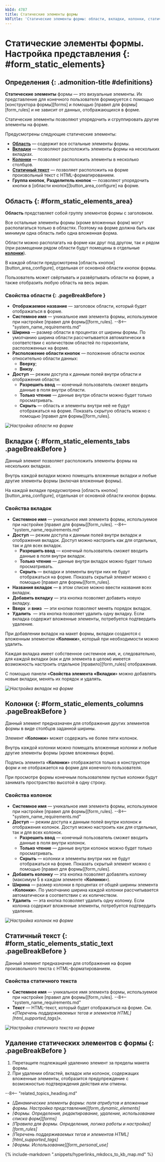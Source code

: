 ```yaml
---
kbId: 4787
title: Статические элементы формы
kbTitle: 'Статические элементы формы: области, вкладки, колонки, статичный текст. Настройка представления'
---
```


# Статические элементы формы. Настройка представления {: #form_static_elements}

<div class="admonition question" markdown="block">

## Определения {: .admonition-title #definitions}

**Статические элементы** формы — это визуальные элементы. Их представление для конечного пользователя формируется с помощью [конструктора формы][forms] и помощью [правил для формы][form_rules] и не зависит от данных, отображающихся в форме.

Статические элементы позволяют упорядочить и сгруппировать другие элементы на форме.

Предусмотрены следующие статические элементы:

- **[Область](#form_static_elements_area)** — содержит все остальные элементы формы.
- **[Вкладки](#form_static_elements_tabs)** — позволяют расположить элементы формы на нескольких вкладках.
- **[Колонки](#form_static_elements_columns)** — позволяют расположить элементы в несколько столбцов.
- **[Статичный текст](#form_static_elements_static_text)** — позволяет расположить на форме произвольный текст с HTML-форматированием.
- **Группа кнопок**, **Разделитель кнопок** — позволяют упорядочить кнопки в [области кнопок][button_area_configure] на форме.

</div>

## Область {: #form_static_elements_area}

**Область** представляет собой группу элементов формы с заголовком.

Все остальные элементы формы (кроме вложенных форм) могут располагаться только в областях. Поэтому на форме должна быть как минимум одна область либо одна вложенная форма.

Области можно располагать на форме как друг под другом, так и рядом (при размещении рядом области будут помещены в отдельные [**колонки**](#form_static_elements_columns)).

В каждой области предусмотрена [область кнопок][button_area_configure], отдельная от основной области кнопок формы.

Пользователь может свёртывать и развёртывать области на форме, а также отобразить любую область на весь экран.

### Свойства области {: .pageBreakBefore }

- **Отображаемое название** — заголовок области, который будет отображаться в форме.
- **Системное имя** — уникальное имя элемента формы, используемое при настройке [правил для формы][form_rules].
    --8<-- "system_name_requirements.md"
- **Ширина** — размер области в процентах от ширины формы. По умолчанию ширина области рассчитывается автоматически в соответствии с количеством областей по горизонтали, расположенных на форме.
- **Расположение области кнопок** — положение области кнопок относительно области данных:
    - **Вверху**;
    - **Внизу**.
- **Доступ** — режим доступа к данным полей внутри области и отображения области:
    - **Разрешить ввод** — конечный пользователь сможет вводить данные в поля внутри области.
    - **Только чтение** — данные внутри области можно будет только просматривать.
    - **Скрыть** — область и элементы внутри неё не будут отображаться на форме. Показать скрытую область можно с помощью [правил для формы][form_rules].

_![Настройка области на форме](img/form_static_elements_area.png)_

## Вкладки {: #form_static_elements_tabs .pageBreakBefore }

Данный элемент позволяет расположить элементы формы на нескольких вкладках.

Внутрь каждой вкладки можно помещать вложенные вкладки и любые другие элементы формы (включая вложенные формы).

На каждой вкладке предусмотрена [область кнопок][button_area_configure], отдельная от основной области кнопок формы.

### Свойства вкладок

- **Системное имя** — уникальное имя элемента формы, используемое при настройке [правил для формы][form_rules].
    --8<-- "system_name_requirements.md"
- **Доступ** — режим доступа к данным полей внутри вкладок и отображения вкладок. Доступ можно настроить как для отдельных, так и для всех вкладок.
    - **Разрешить ввод** — конечный пользователь сможет вводить данные в поля внутри вкладок.
    - **Только чтение** — данные внутри вкладок можно будет только просматривать.
    - **Скрыть** — вкладки и элементы внутри них не будут отображаться на форме. Показать скрытый элемент можно с помощью [правил для формы][form_rules].
- **Названия вкладок** — в этом списке можно ввести названия всех вкладок.
- **Добавить вкладку** — эта кнопка позволяет добавить новую вкладку.
- **Вверх** <i class="fa-light fa-angle-up">‌</i> и **вниз** <i class="fa-light fa-angle-down">‌</i> — эти кнопки позволяют менять порядок вкладок.
- **Удалить** <i class="fa-light fa-trash-alt">‌</i> — эта кнопка позволяет удалить одну вкладку. Если вкладка содержит вложенные элементы, потребуется подтвердить удаление.

При добавлении вкладок на макет формы, вкладки создаются с вложенным элементом «**Колонки**», который при необходимости можно удалить.

Каждая вкладка имеет собственное системное имя, и, следовательно, для каждой вкладки (как и для элемента в целом) имеется возможность настроить отдельное [правило][form_rules] отображения.

С помощью панели «**Свойства элемента «Вкладки**» можно добавлять новые вкладки, менять их порядок и удалять.

_![Настройка вкладок на форме](img/form_static_elements_tabs.png)_

## Колонки {: #form_static_elements_columns .pageBreakBefore }

Данный элемент предназначен для отображения других элементов формы в виде столбцов заданной ширины.

Элемент «**Колонки**» может содержать не более пяти колонок.

Внутрь каждой колонки можно помещать вложенные колонки и любые другие элементы формы (кроме вложенных форм).

Подпись элемента «**Колонки**» отображается только в конструкторе форм и не отображается на форме для конечного пользователя.

При просмотре формы конечным пользователем пустые колонки будут занимать пространство высотой в одну строку.

### Свойства колонок

- **Системное имя** — уникальное имя элемента формы, используемое при настройке [правил для формы][form_rules].
    --8<-- "system_name_requirements.md"
- **Доступ** — режим доступа к данным полей внутри колонок и отображения колонок. Доступ можно настроить как для отдельных, так и для всех колонок.
    - **Разрешить ввод** — конечный пользователь сможет вводить данные в поля внутри колонок.
    - **Только чтение** — данные внутри колонок можно будет только просматривать.
    - **Скрыть** — колонки и элементы внутри них не будут отображаться на форме. Показать скрытый элемент можно с помощью [правил для формы][form_rules].
- **Добавить колонку** — эта кнопка позволяет добавлять колонку (максимум 5 в каждом элементе «**Колонки**»).
- **Ширина** — размер колонки в процентах от общей ширины элемента «**Колонки**». По умолчанию ширина каждой колонки рассчитывается автоматически в соответствии с их количеством.
- **Удалить** <i class="fa-light fa-trash-alt">‌</i> — эта кнопка позволяет удалить одну колонку. Если колонка содержит вложенные элементы, потребуется подтвердить удаление.

_![Настройка колонок на форме](img/form_static_elements_columns.png)_

## Статичный текст {: #form_static_elements_static_text .pageBreakBefore }

Данный элемент предназначен для отображения на форме произвольного текста с HTML-форматированием.

### Свойства статичного текста

- **Системное имя** — уникальное имя элемента формы, используемое при настройке [правил для формы][form_rules].
    --8<-- "system_name_requirements.md"
- **Текст** — HTML-текст, который будет отображаться на форме. См. *«[Перечень поддерживаемых тегов и элементов HTML][html_supported_tags]»*.

_![Настройка статичного текста на форме](img/form_static_elements_static_text.png)_

## Удаление статических элементов с формы {: .pageBreakBefore }

1. Перетащите подлежащий удалению элемент за пределы макета формы.
2. При удалении областей, вкладок или колонок, содержащих вложенные элементы, отобразится предупреждение с возможностью подтверждения действия или отмены.

<div class="relatedTopics" markdown="block">

--8<-- "related_topics_heading.md"

- _[Динамические элементы формы: поля атрибутов и вложенные формы. Настройка представления][form_dynamic_elements]_
- _[Формы. Определения, редактирование, удаление, использование списка форм][forms]_
- _[Правила для формы. Определения, логика работы и настройка][form_rules]_
- _[Перечень поддерживаемых тегов и элементов HTML][html_supported_tags]_
- _[Формы. Использование][form_personal_use]_

</div>

{% include-markdown ".snippets/hyperlinks_mkdocs_to_kb_map.md" %}
